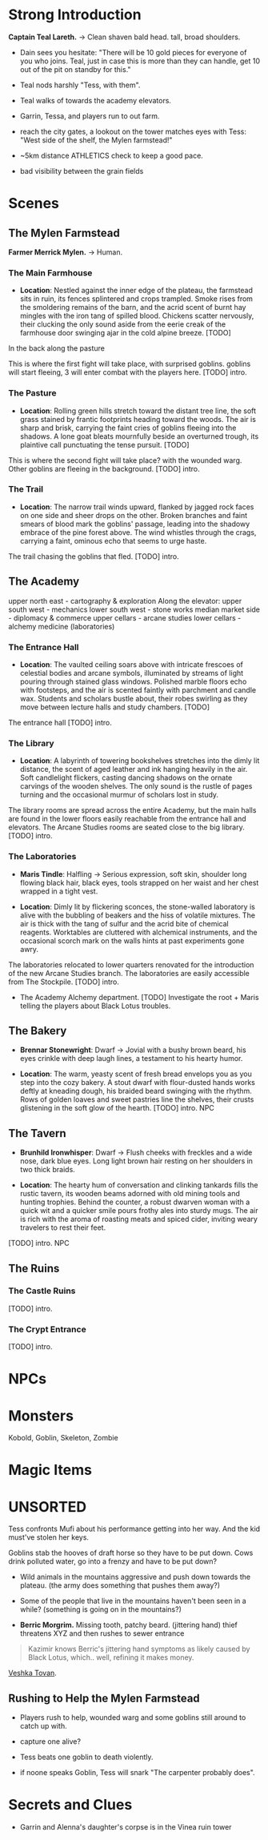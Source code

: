 # Strong Introduction

**Captain Teal Lareth.** -> Clean shaven bald head. tall, broad shoulders. 
- Dain sees you hesitate: "There will be 10 gold pieces for everyone of you who joins. Teal, just in case this is more than they can handle, get 10 out of the pit on standby for this." 

- Teal nods harshly "Tess, with them".
- Teal walks of towards the academy elevators.
- Garrin, Tessa, and players run to out farm.

- reach the city gates, a lookout on the tower matches eyes with Tess: "West side of the shelf, the Mylen farmstead!"

- ~5km distance ATHLETICS check to keep a good pace. 

- bad visibility between the grain fields 


# Scenes

## The Mylen Farmstead
**Farmer Merrick Mylen.** -> Human.

### The Main Farmhouse

- **Location**: Nestled against the inner edge of the plateau, the farmstead sits in ruin, its fences splintered and crops trampled. Smoke rises from the smoldering remains of the barn, and the acrid scent of burnt hay mingles with the iron tang of spilled blood. Chickens scatter nervously, their clucking the only sound aside from the eerie creak of the farmhouse door swinging ajar in the cold alpine breeze. [TODO]

In the back along the pasture 


This is where the first fight will take place, with surprised goblins.
goblins will start fleeing, 3 will enter combat with the players here.
[TODO] intro.

### The Pasture
- **Location**: Rolling green hills stretch toward the distant tree line, the soft grass stained by frantic footprints heading toward the woods. The air is sharp and brisk, carrying the faint cries of goblins fleeing into the shadows. A lone goat bleats mournfully beside an overturned trough, its plaintive call punctuating the tense pursuit. [TODO]

This is where the second fight will take place? with the wounded warg.
Other goblins are fleeing in the background.
[TODO] intro.

### The Trail
- **Location**: The narrow trail winds upward, flanked by jagged rock faces on one side and sheer drops on the other. Broken branches and faint smears of blood mark the goblins' passage, leading into the shadowy embrace of the pine forest above. The wind whistles through the crags, carrying a faint, ominous echo that seems to urge haste.

The trail chasing the goblins that fled.
[TODO] intro.

## The Academy
upper north east - cartography & exploration
Along the elevator: 
  upper south west - mechanics
  lower south west - stone works
median market side - diplomacy & commerce
upper cellars - arcane studies
lower cellars - alchemy medicine (laboratories)
### The Entrance Hall
- **Location**: The vaulted ceiling soars above with intricate frescoes of celestial bodies and arcane symbols, illuminated by streams of light pouring through stained glass windows. Polished marble floors echo with footsteps, and the air is scented faintly with parchment and candle wax. Students and scholars bustle about, their robes swirling as they move between lecture halls and study chambers. [TODO]


The entrance hall 
[TODO] intro.
### The Library
- **Location**: A labyrinth of towering bookshelves stretches into the dimly lit distance, the scent of aged leather and ink hanging heavily in the air. Soft candlelight flickers, casting dancing shadows on the ornate carvings of the wooden shelves. The only sound is the rustle of pages turning and the occasional murmur of scholars lost in study.

The library rooms are spread across the entire Academy, but the main halls are found in the lower floors easily reachable from the entrance hall and elevators. The Arcane Studies rooms are seated close to the big library.
[TODO] intro.
### The Laboratories
- **Maris Tindle**: Halfling -> Serious expression, soft skin, shoulder long flowing black hair, black eyes, tools strapped on her waist and her chest wrapped in a tight vest.
 
- **Location**: Dimly lit by flickering sconces, the stone-walled laboratory is alive with the bubbling of beakers and the hiss of volatile mixtures. The air is thick with the tang of sulfur and the acrid bite of chemical reagents. Worktables are cluttered with alchemical instruments, and the occasional scorch mark on the walls hints at past experiments gone awry.

The laboratories relocated to lower quarters renovated for the introduction of the new Arcane Studies branch. The laboratories are easily accessible from The Stockpile.
[TODO] intro.
- The Academy Alchemy department. 
[TODO] Investigate the root + Maris telling the players about Black Lotus troubles. 

## The Bakery
- **Brennar Stonewright**: Dwarf -> Jovial with a bushy brown beard, his eyes crinkle with deep laugh lines, a testament to his hearty humor.

- **Location**: The warm, yeasty scent of fresh bread envelops you as you step into the cozy bakery. A stout dwarf with flour-dusted hands works deftly at kneading dough, his braided beard swinging with the rhythm. Rows of golden loaves and sweet pastries line the shelves, their crusts glistening in the soft glow of the hearth.
[TODO] intro. NPC

## The Tavern
- **Brunhild Ironwhisper**: Dwarf -> Flush cheeks with freckles and a wide nose, dark blue eyes. Long light brown hair resting on her shoulders in two thick braids.

- **Location**: The hearty hum of conversation and clinking tankards fills the rustic tavern, its wooden beams adorned with old mining tools and hunting trophies. Behind the counter, a robust dwarven woman with a quick wit and a quicker smile pours frothy ales into sturdy mugs. The air is rich with the aroma of roasting meats and spiced cider, inviting weary travelers to rest their feet. 

[TODO] intro. NPC


## The Ruins
### The Castle Ruins
[TODO] intro.

### The Crypt Entrance
[TODO] intro.



# NPCs
# Monsters
Kobold, Goblin, Skeleton, Zombie
# Magic Items


# UNSORTED

Tess confronts Mufi about his performance getting into her way. And the kid must've stolen her keys.


Goblins stab the hooves of draft horse so they have to be put down.
Cows drink polluted water, go into a frenzy and have to be put down?


- Wild animals in the mountains aggressive and push down towards the plateau. (the army does something that pushes them away?)
- Some of the people that live in the mountains haven't been seen in a while? (something is going on in the mountains?)




- **Berric Morgrim.** Missing tooth, patchy beard. (jittering hand)
thief threatens XYZ and then rushes to sewer entrance



> Kazimir knows Berric's jittering hand symptoms as likely caused by Black Lotus, which.. well, refining it makes money.




[Veshka Tovan](./../arvandor/characters/living_npcs.md#veshka-tovan).


## Rushing to Help the Mylen Farmstead


- Players rush to help, wounded warg and some goblins still around to catch up with.
- capture one alive? 

- Tess beats one goblin to death violently.
- if noone speaks Goblin, Tess will snark "The carpenter probably does".

# Secrets and Clues

- Garrin and Alenna's daughter's corpse is in the Vinea ruin tower